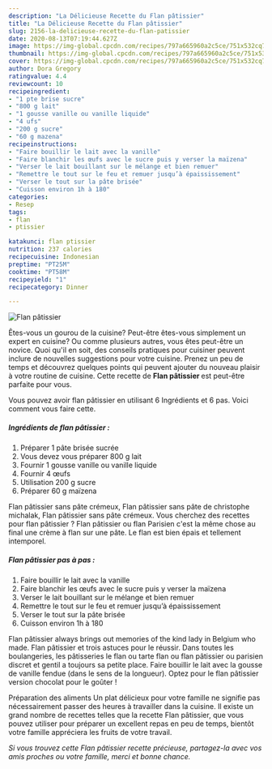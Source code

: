 ```yaml
---
description: "La Délicieuse Recette du Flan pâtissier"
title: "La Délicieuse Recette du Flan pâtissier"
slug: 2156-la-delicieuse-recette-du-flan-patissier
date: 2020-08-13T07:19:44.627Z
image: https://img-global.cpcdn.com/recipes/797a665960a2c5ce/751x532cq70/flan-patissier-photo-principale-de-la-recette.jpg
thumbnail: https://img-global.cpcdn.com/recipes/797a665960a2c5ce/751x532cq70/flan-patissier-photo-principale-de-la-recette.jpg
cover: https://img-global.cpcdn.com/recipes/797a665960a2c5ce/751x532cq70/flan-patissier-photo-principale-de-la-recette.jpg
author: Dora Gregory
ratingvalue: 4.4
reviewcount: 10
recipeingredient:
- "1 pte brise sucre"
- "800 g lait"
- "1 gousse vanille ou vanille liquide"
- "4 ufs"
- "200 g sucre"
- "60 g mazena"
recipeinstructions:
- "Faire bouillir le lait avec la vanille"
- "Faire blanchir les œufs avec le sucre puis y verser la maïzena"
- "Verser le lait bouillant sur le mélange et bien remuer"
- "Remettre le tout sur le feu et remuer jusqu’à épaississement"
- "Verser le tout sur la pâte brisée"
- "Cuisson environ 1h à 180"
categories:
- Resep
tags:
- flan
- ptissier

katakunci: flan ptissier 
nutrition: 237 calories
recipecuisine: Indonesian
preptime: "PT25M"
cooktime: "PT58M"
recipeyield: "1"
recipecategory: Dinner

---
```



![Flan pâtissier](https://img-global.cpcdn.com/recipes/797a665960a2c5ce/751x532cq70/flan-patissier-photo-principale-de-la-recette.jpg)

Êtes-vous un gourou de la cuisine? Peut-être êtes-vous simplement un expert en cuisine? Ou comme plusieurs autres, vous êtes peut-être un novice. Quoi qu'il en soit, des conseils pratiques pour cuisiner peuvent inclure de nouvelles suggestions pour votre cuisine. Prenez un peu de temps et découvrez quelques points qui peuvent ajouter du nouveau plaisir à votre routine de cuisine. Cette recette de <strong> Flan pâtissier </strong> est peut-être parfaite pour vous.

<!--inarticleads1-->

Vous pouvez avoir flan pâtissier en utilisant 6 Ingrédients et 6 pas. Voici comment vous faire cette.

##### Ingrédients de flan pâtissier :

1. Préparer 1 pâte brisée sucrée
1. Vous devez vous préparer 800 g lait
1. Fournir 1 gousse vanille ou vanille liquide
1. Fournir 4 œufs
1. Utilisation 200 g sucre
1. Préparer 60 g maïzena


Flan pâtissier sans pâte crémeux, Flan pâtissier sans pâte de christophe michalak, Flan pâtissier sans pâte crémeux. Vous cherchez des recettes pour flan pâtissier ? Flan pâtissier ou flan Parisien c&#39;est la même chose au final une crème à flan sur une pâte. Le flan est bien épais et tellement intemporel. 

<!--inarticleads2-->

##### Flan pâtissier pas à pas :

1. Faire bouillir le lait avec la vanille
1. Faire blanchir les œufs avec le sucre puis y verser la maïzena
1. Verser le lait bouillant sur le mélange et bien remuer
1. Remettre le tout sur le feu et remuer jusqu’à épaississement
1. Verser le tout sur la pâte brisée
1. Cuisson environ 1h à 180


Flan pâtissier always brings out memories of the kind lady in Belgium who made. Flan pâtissier et trois astuces pour le réussir. Dans toutes les boulangeries, les pâtisseries le flan ou tarte flan ou flan pâtissier ou parisien discret et gentil a toujours sa petite place. Faire bouillir le lait avec la gousse de vanille fendue (dans le sens de la longueur). Optez pour le flan pâtissier version chocolat pour le goûter ! 

<!--inarticleads1-->

<p>
Préparation des aliments Un plat délicieux pour votre famille ne signifie pas nécessairement passer des heures à travailler dans la cuisine. Il existe un grand nombre de recettes telles que la recette Flan pâtissier, que vous pouvez utiliser pour préparer un excellent repas en peu de temps, bientôt votre famille appréciera les fruits de votre travail.
</p>

<p>
<i>Si vous trouvez cette Flan pâtissier recette précieuse, partagez-la avec vos amis proches ou votre famille, merci et bonne chance.</i>
</p>
